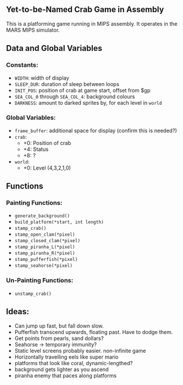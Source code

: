 ## Yet-to-be-Named Crab Game in Assembly

This is a platforming game running in MIPS assembly. It operates in the MARS MIPS simulator.

## Data and Global Variables

### Constants:
 - `WIDTH`: width of display
 - `SLEEP_DUR`: duration of sleep between loops
 - `INIT_POS`: position of crab at game start, offset from $gp
 - `SEA_COL_0` through `SEA_COL_4`: background colours
 - `DARKNESS`: amount to darked sprites by, for each level in `world`

### Global Variables:
 - `frame_buffer`: additional space for display (confirm this is needed?)
 - `crab`:
   - +0: Position of crab
   - +4: Status
   - +8: ?
 - `world`:
   - +0: Level	(4,3,2,1,0)

## Functions

### Painting Functions:
 - `generate_background()`
 - `build_platform(*start, int length)`
 - `stamp_crab()`
 - `stamp_open_clam(*pixel)`
 - `stamp_closed_clam(*pixel)`
 - `stamp_piranha_L(*pixel)`
 - `stamp_piranha_R(*pixel)`
 - `stamp_pufferfish(*pixel)`
 - `stamp_seahorse(*pixel)`

### Un-Painting Functions:
 - `unstamp_crab()`

## Ideas: 
 - Can jump up fast, but fall down slow.
 - Pufferfish transcend upwards, floating past. Have to dodge them.
 - Get points from pearls, sand dollars?
 - Seahorse -> temporary immunity? 
 - Static level screens probably easier. non-infinite game
 - Horizontally travelling eels like super mario
 - platforms that look like coral, dynamic-lengthed?
 - background gets lighter as you ascend
 - piranha enemy that paces along platforms

